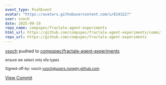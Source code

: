 ```yaml
---
event_type: PushEvent
avatar: "https://avatars.githubusercontent.com/u/814322?"
user: vsoch
date: 2025-09-19
repo_name: compspec/fractale-agent-experiments
html_url: https://github.com/compspec/fractale-agent-experiments/commit/591c647541cb581a4507490dbc26edc4d30e4d78
repo_url: https://github.com/compspec/fractale-agent-experiments
---
```


<a href='https://github.com/vsoch' target='_blank'>vsoch</a> pushed to <a href='https://github.com/compspec/fractale-agent-experiments' target='_blank'>compspec/fractale-agent-experiments</a>

<small>ensure we select only efa types

Signed-off-by: vsoch <vsoch@users.noreply.github.com></small>

<a href='https://github.com/compspec/fractale-agent-experiments/commit/591c647541cb581a4507490dbc26edc4d30e4d78' target='_blank'>View Commit</a>